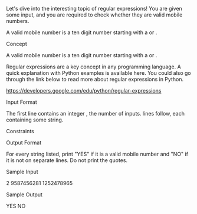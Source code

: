 Let's dive into the interesting topic of regular expressions! You are given some input, and you are required to check whether they are valid mobile numbers.

A valid mobile number is a ten digit number starting with a  or .

Concept

A valid mobile number is a ten digit number starting with a  or .

Regular expressions are a key concept in any programming language. A quick explanation with Python examples is available here. You could also go through the link below to read more about regular expressions in Python.

https://developers.google.com/edu/python/regular-expressions

Input Format

The first line contains an integer , the number of inputs.
 lines follow, each containing some string.

Constraints



Output Format

For every string listed, print "YES" if it is a valid mobile number and "NO" if it is not on separate lines. Do not print the quotes.

Sample Input

2
9587456281
1252478965


Sample Output

YES
NO
